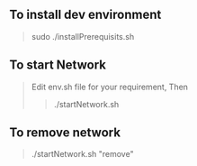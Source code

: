 
## To install dev environment
> sudo ./installPrerequisits.sh

## To start Network
> Edit env.sh file for your requirement, Then
>> ./startNetwork.sh

## To remove network
> ./startNetwork.sh "remove"